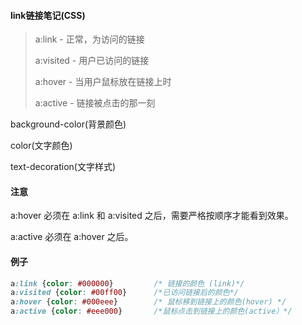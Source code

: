 #### link链接笔记(CSS)

>a:link - 正常，为访问的链接
>
>a:visited - 用户已访问的链接
>
>a:hover - 当用户鼠标放在链接上时
>
>a:active - 链接被点击的那一刻

background-color(背景颜色)

color(文字颜色)

text-decoration(文字样式)



#### 注意

a:hover 必须在 a:link 和 a:visited 之后，需要严格按顺序才能看到效果。

a:active 必须在 a:hover 之后。



#### 例子

```css
a:link {color: #000000}         /* 链接的颜色 (link)*/
a:visited {color: #00ff00}      /*已访问链接后的颜色*/
a:hover {color: #000eee}        /* 鼠标移到链接上的颜色(hover) */
a:active {color: #eee000}       /*鼠标点击到链接上的颜色(active）*/
```


